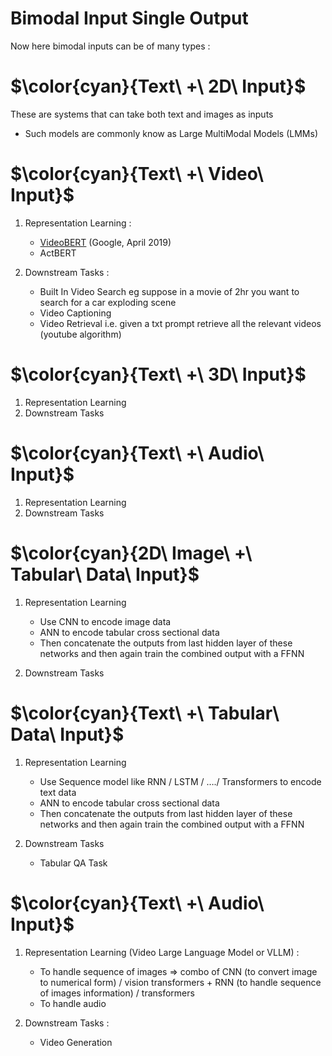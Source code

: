 # Bimodal Input Single Output

Now here bimodal inputs can be of many types : 



# $\color{cyan}{Text\ +\ 2D\ Input\}$

These are systems that can take both text and images as inputs
- Such models are commonly know as Large MultiModal Models (LMMs) 




# $\color{cyan}{Text\ +\ Video\ Input\}$
1. Representation Learning :
   - [VideoBERT](https://arxiv.org/abs/1904.01766) (Google, April 2019)
   - ActBERT
     
2. Downstream Tasks :
   - Built In Video Search eg suppose in a movie of 2hr you want to search for a car exploding scene
   - Video Captioning
   - Video Retrieval i.e. given a txt prompt retrieve all the relevant videos (youtube algorithm)



# $\color{cyan}{Text\ +\ 3D\ Input\}$
1. Representation Learning
2. Downstream Tasks



# $\color{cyan}{Text\ +\ Audio\ Input\}$
1. Representation Learning
2. Downstream Tasks


# $\color{cyan}{2D\ Image\ +\ Tabular\ Data\ Input\}$
1. Representation Learning
   - Use CNN to encode image data 
   - ANN to encode tabular cross sectional data 
   - Then concatenate the outputs from last hidden layer of these networks and then again train the combined output with a FFNN
     
2. Downstream Tasks



# $\color{cyan}{Text\ +\ Tabular\ Data\ Input\}$
1. Representation Learning
   - Use Sequence model like RNN / LSTM / …./ Transformers to encode text data 
   - ANN to encode tabular cross sectional data 
   - Then concatenate the outputs from last hidden layer of these networks and then again train the combined output with a FFNN
     
2. Downstream Tasks
   - Tabular QA Task



# $\color{cyan}{Text\ +\ Audio\ Input\}$
1. Representation Learning (Video Large Language Model or VLLM) : 
   - To handle sequence of images => combo of CNN (to convert image to numerical form) / vision transformers + RNN (to handle sequence of images information) / transformers
   - To handle audio

2. Downstream Tasks :
   - Video Generation
